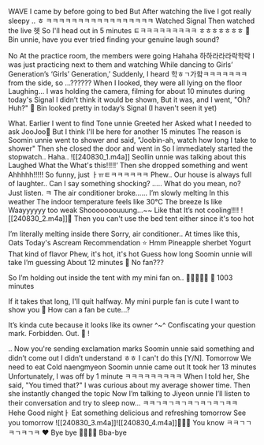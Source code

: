 WAVE
I came by before going to bed
But
After watching the live
I got really sleepy
..
ㅎ
ㅋㅋㅋㅋㅋㅋㅋㅋㅋㅋㅋㅋㅋㅋㅋㅋㅋ
Watched Signal
Then watched the live
헷
So
I'll head out in 5 minutes
ㅌㅋㅋㅋㅋㅋㅋㅋㅋㅋ
ㅎㅎㅎㅎㅎㅎㅎ
🫧 Bin unnie, have you ever tried finding your genuine laugh sound?

No
At the practice room, the members were going
Hahaha 하하라라라락학락
I was just practicing next to them and watching
While dancing to Girls’ Generation’s ‘Girls’ Generation,’
Suddenly, I heard
학ㅎㄱ가핰ㅋㅋㅋㅋㅋㅋㅋ
from the side, so
…??????
When I looked, they were all lying on the floor
Laughing…
I was holding the camera, filming for about 10 minutes during today's Signal
I didn’t think it would be shown,
But it was, and I went, "Oh? Huh?"
🫧 Bin looked pretty in today’s Signal
(I haven't seen it yet)

What.
Earlier
I went to find Tone unnie
Greeted her
Asked what I needed to ask
JooJoo💚 But I think
I'll be here for another 15 minutes
The reason is
Soomin unnie went to shower and said,
"Joobin-ah, watch how long I take to shower"
Then she closed the door and went in
So I immediately started the stopwatch..
Haha..
![[240830_1.m4a]]
Seollin unnie was talking about this
Laughed
What the
What's this!!!!!‘
Then she dropped something and went
Ahhhhh!!!!!
So funny, just ㅏㅠㅌㅋㅋㅋㅋㅋㅋ
Phew..
Our house is always full of laughter..
Can I say something shocking?
…..
What do you mean, no?
Just listen.
ㅋ
The air conditioner broke……
I’m slowly melting
In this weather
The indoor temperature feels like 30°C
The breeze
Is like
Waayyyyyy too weak
Shooooooouuung…~~
Like that
It’s not cooling!!!!
![[240830_2.m4a]]🫧 Then you can't use the bed tent either since it's too hot

I’m literally melting inside there
Sorry, air conditioner..
At times like this,
Oats
Today's
Ascream
Recommendation
⭐️
Hmm
Pineapple sherbet
Yogurt
That kind of flavor
Phew, it's hot, it's hot
Guess how long Soomin unnie will take
I’m guessing
About 12 minutes
🫧 No fan???

So I’m holding out inside the tent with my mini fan on..
💨💨💨💨💨
🫧 1003 minutes

If it takes that long,
I'll quit halfway.
My mini purple fan is cute
I want to show you
🫧 How can a fan be cute...?

It’s kinda cute because it looks like its owner ^~^
Confiscating your question mark.
Forbidden.
Out.
🫧 !

.. Now you're sending exclamation marks
Soomin unnie said something and didn’t come out
I didn’t understand ㅎㅎ
I can't do this
[Y/N].
Tomorrow
We need to eat
Cold naengmyeon
Soomin unnie came out
It took her 13 minutes
Unfortunately, I was off by 1 minute
ㅋㅋㅋㅋㅋㅋㅋㅋㅋ
When I told her,
She said, "You timed that?"
I was curious about my average shower time.
Then she instantly changed the topic
Now I’m talking to Jiyeon unnie
I’ll listen to their conversation and try to sleep now…
ㅋㅋㄱㅋㄱㅋㄱㅋㄱㅋㄱㅋㄱㅋㅋ
Hehe
Good nightㅏ
Eat something delicious and refreshing tomorrow
See you tomorrow
![[240830_3.m4a]]![[240830_4.m4a]]🧚🏻‍♀️
You know
ㅋㅋㄱㄱㅋㄱㅋㄱㅋ
❤️
Bye bye
🤍🤍🤍🤍
Bba-bye